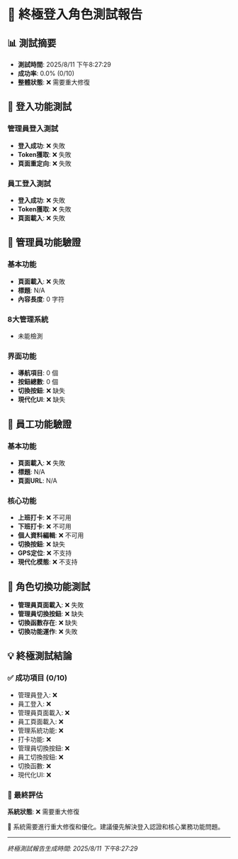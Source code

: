 # 🎯 終極登入角色測試報告

## 📊 測試摘要
- **測試時間**: 2025/8/11 下午8:27:29
- **成功率**: 0.0% (0/10)
- **整體狀態**: ❌ 需要重大修復

## 🔐 登入功能測試

### 管理員登入測試
- **登入成功**: ❌ 失敗
- **Token獲取**: ❌ 失敗
- **頁面重定向**: ❌ 失敗

### 員工登入測試
- **登入成功**: ❌ 失敗
- **Token獲取**: ❌ 失敗
- **頁面載入**: ❌ 失敗

## 👑 管理員功能驗證

### 基本功能
- **頁面載入**: ❌ 失敗
- **標題**: N/A
- **內容長度**: 0 字符

### 8大管理系統
- 未能檢測

### 界面功能
- **導航項目**: 0 個
- **按鈕總數**: 0 個
- **切換按鈕**: ❌ 缺失
- **現代化UI**: ❌ 缺失

## 👤 員工功能驗證

### 基本功能
- **頁面載入**: ❌ 失敗
- **標題**: N/A
- **頁面URL**: N/A

### 核心功能
- **上班打卡**: ❌ 不可用
- **下班打卡**: ❌ 不可用
- **個人資料編輯**: ❌ 不可用
- **切換按鈕**: ❌ 缺失
- **GPS定位**: ❌ 不支持
- **現代化模態**: ❌ 不支持

## 🔄 角色切換功能測試

- **管理員頁面載入**: ❌ 失敗
- **管理員切換按鈕**: ❌ 缺失
- **切換函數存在**: ❌ 缺失
- **切換功能運作**: ❌ 失敗

## 💡 終極測試結論

### ✅ 成功項目 (0/10)
- 管理員登入: ❌
- 員工登入: ❌
- 管理員頁面載入: ❌
- 員工頁面載入: ❌
- 管理系統功能: ❌
- 打卡功能: ❌
- 管理員切換按鈕: ❌
- 員工切換按鈕: ❌
- 切換函數: ❌
- 現代化UI: ❌

### 🎯 最終評估
**系統狀態**: ❌ 需要重大修復

🔧 系統需要進行重大修復和優化。建議優先解決登入認證和核心業務功能問題。

---
*終極測試報告生成時間: 2025/8/11 下午8:27:29*